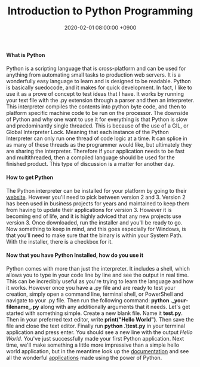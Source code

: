﻿---
layout: post
title: Introduction to Python Programming
date: 2020-02-01 08:00:00 +0900
category: python
---

#### What is Python
Python is a scripting language that is cross-platform and can be used for anything from automating small tasks to production web servers.  It is a wonderfully easy language to learn and is designed to be readable.  Python is basically suedocode, and it makes for quick development.  In fact, I like to use it as a prove of concept to test ideas that I have.  It works by running your text file with the .py extension through a parser and then an interpreter.  This interpreter compiles the contents into python byte code, and then to platform specific machine code to be run on the processor.  The downside of Python and why one want to use it for everything is that Python is slow and predominantly single threaded.  This is because of the use of a GIL, or Global Interpreter Lock.  Meaning that each instance of the Python Interpreter can only run one thread of code logic at a time.  It can splice in as many of these threads as the programmer would like, but ultimately they are sharing the interpreter.  Therefore if your application needs to be fast and multithreaded, then a compiled language should be used for the finished product.  This type of discussion is a matter for another day.
	
#### How to get Python
The Python interpreter can be installed for your platform by going to their [website](https://www.python.org/downloads/).  However you\'ll need to pick between version 2 and 3.  Version 2 has been used in business projects for years and maintained to keep them from having to update their applications for version 3.  However it is becoming end of life, and it is highly adviced that any new projects use version 3.  Once downloaded, run the installer and you\'ll be ready to go.  Now something to keep in mind, and this goes especially for Windows, is that you\'ll need to make sure that the binary is within your System Path.  With the installer, there is a checkbox for it.

#### Now that you have Python Installed, how do you use it
Python comes with more than just the interpreter.  It includes a shell, which allows you to type in your code line by line and see the output in real time.  This can be incredibly useful as you\'re trying to learn the language and how it works.  However once you have a .py file and are ready to test your creation, simply open a command line, terminal shell, or PowerShell and navigate to your .py file.  Then run the following command: **python .\_your-filename_.py** along with any additionally arguments that it needs.  Let\'s get started with something simple.  Create a new blank file.  Name it **test.py**.  Then in your preferred text editor, write **print("Hello World")**.  Then save the file and close the text editor.  Finally run **python .\test.py** in your terminal application and press enter.  You should see a new line with the output <var>Hello World</var>.  You\'ve just successfully made your first Python application.  Next time, we\'ll make something a little more impressive than a simple hello world application, but in the meantime look up the [documentation](https://docs.python.org/3/) and see all the wonderful [applications](https://en.wikipedia.org/wiki/List_of_Python_software#Applications) made using the power of Python.




